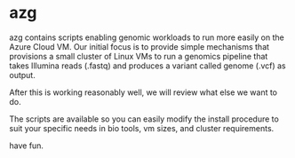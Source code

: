 azg
===

azg contains scripts enabling genomic workloads to run more 
easily on the Azure Cloud VM.  Our  initial focus is to provide 
simple mechanisms that provisions a small cluster of Linux VMs 
to run a genomics pipeline that takes Illumina reads (.fastq) 
and produces a variant called genome (.vcf) as output.

After this is working reasonably well, we will review what
else we want to do.

The scripts are available so you can easily modify the install 
procedure to suit your specific needs in bio tools, vm sizes,
and cluster requirements.  

have fun.
